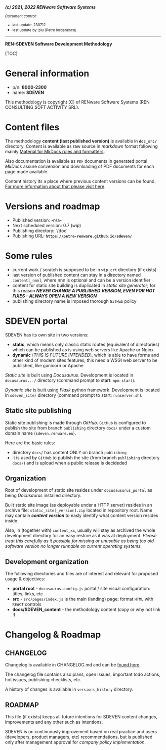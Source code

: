 ***(c) 2021, 2022 RENware Software Systems***

<small>*Document control:*<br>
* last  update: 230712
* last update by: piu (Petre Iordanescu)</small>

***

**REN-SDEVEN Software Development Methodology**

[TOC]

# General information

* p/n: **8000-2300**
* name: **SDEVEN**

This methodology is copyright (C) of RENware Software Systems (REN CONSULTING SOFT ACTIVITY SRL).


# Content files

The methodology **content (last published version)** is available in **`doc_src/`** directory. Content is available as raw source in *markdown* format following mainly [Material for MkDocs rules and formatters](https://squidfunk.github.io/mkdocs-material/reference/).

Also documentation is available as `PDF` documents in generated portal. *MkDocs* assure conversion and downloading of PDF documents for each page made available.

Content history its a place where previous content versions can be found. [For more information about that please visit here](content_history/README.md).



# Versions and roadmap

* Published version: -n/a-
* Next scheduled version: 0.7 (wip)
* Publishing directory: `/doc'
* Publishing URL: **`https://petre-renware.github.io/sdeven/`**


# Some rules

* current work / scratch is supposed to be in `wip_crt` directory (if exists)
* last version of published content can stay in a directory named `content[_nnn]`, where nnn is optional and can be a version identifier
* content for static site building is duplicated in *static site generator*; for this reason ***NEVER CHANGE A PUBLISHED VERSION, EVEN FOR HOT FIXES - ALWAYS OPEN A NEW VERSION***
* publishing directory name is imposed thorough `GitHub` policy






# SDEVEN portal

SDEVEN has its own site in two versions:

* **static**, which means only classic static routes (equivalent of directories) which can be published as is using web servers like Apache or Nginx
* **dynamic** (_THIS IS FUTURE INTENDED_), which is able to have forms and other kind of modern sites features; this need a WSGI web server to be published, like gunicorn or Apache

*Static site* is built using *Docusaurus*. 
Development is located in `docusaurus.../` directory (command prompt to start: `npm start`).

*Dynamic site* is built using *Flask* python framework. 
Development is located in `sdeven_site/` directory (command prompt to start: `runserver.sh`).



## Static site publishing

Static site publishing is made through *GitHub*. `GitHub` is configured to publish the site from branch `publishing` directory `docs/` under a custom domain name (`sdeven.renware.eu`).

Here are the basic rules:

* directory `docs/` has content ONLY on branch `publishing`
* it is used by `GitHub` to publish the site (from branch `publishing` directory `docs/`) and is upload when a public release is decideded



## Organization

Root of development of static site resides under `docusausurus_portal` as being *Docusaurus* installed directory.

Built static site image (as deployable under a HTTP server) resides in an archive file: `static_site[_version].zip` located in repository root. 
Name may contain ***content version*** to easly identify what content version resides inside.

Also, in (together with) `content_xx`, usually will stay as archived the whole development directory for an easy restore as it was at deployment. 
*Please treat this carefully as it possible for missing or unusable as being too old software version no longer runnable on current operating systems.*

## Development organization

The following directories and files are of interest and relevant for proposed usage & objectives:

* **portal root** -  `docusaurus.config.js` portal / site visual configuration: titles, links, etc
* **src** - `src/pages/index.js` is the main (landing) page; format `HTML` with `REACT` controls
* **docs/SDEVEN_content** - the methodology content (copy or why not link !)






# Changelog & Roadmap

## CHANGELOG

Changelog is available in CHANGELOG.md and can be [found here](/CHANGELOG.md).

The changelog file contains also plans, open issues, important todo actions, hot issues, publishing checklists, etc.

A history of changes is available in `versions_history` directory.


## ROADMAP

This file (if exists) keeps all future intentions for SDEVEN content changes, improvements and any other such as intentions.

SDEVEN is on continuously improvement based on real practice and users (developers, product managers, etc) recommendations, but is published only after management approval for *company policy implementation*.




